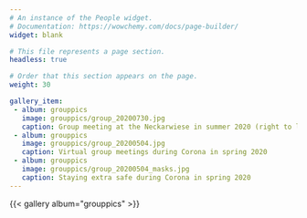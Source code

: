 ```yaml
---
# An instance of the People widget.
# Documentation: https://wowchemy.com/docs/page-builder/
widget: blank

# This file represents a page section.
headless: true

# Order that this section appears on the page.
weight: 30

gallery_item:
 - album: grouppics
   image: grouppics/group_20200730.jpg
   caption: Group meeting at the Neckarwiese in summer 2020 (right to left: Martin, Adrian, Leander, Niklas, Moritz, Robert, Bjarne, Peter, Sebastian)
 - album: grouppics
   image: grouppics/group_20200504.jpg
   caption: Virtual group meetings during Corona in spring 2020
 - album: grouppics
   image: grouppics/group_20200504_masks.jpg
   caption: Staying extra safe during Corona in spring 2020
---
```


{{< gallery album="grouppics" >}}

